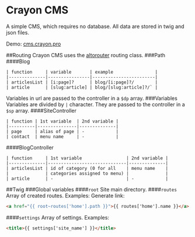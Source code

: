 # Crayon CMS
A simple CMS, which requires no database. All data are stored in twig and json files.

Demo: [cms.crayon.pro](http://cms.crayon.pro)

##Routing
Crayon CMS uses the [altorouter](http://altorouter.com/) routing class.
###Path
####Blog
```
| function     | variable       | example                |
|--------------|----------------|------------------------|
| articlesList | [i:page]?      | blog/[i:page]?/        |
| article      | [slug:article] | blog/[slug:article]?/` |
```
Variables in url are passed to the controller in a `$dp` array.
###Variables
Variables are divided by `|` character. They are passed to the controller in a `$sp` array.
####SiteController
```
| function | 1st variable  | 2nd variable |
|----------|---------------|--------------|
| page     | alias of page | -            |
| contact  | menu name     | -            |
```
####BlogController
```
| function     | 1st variable                 | 2nd variable |
|--------------|------------------------------|--------------|
| articlesList | id of category (0 for all    | menu name    |
|              | categories assigned to menu) |              |
| article      | -                            | -            |
```
##Twig
###Global variables
####`root`
Site main directory.
####`routes`
Array of created routes.
Examples:
Generate link: 
```html
<a href="{{ root~routes['home'].path }}">{{ routes['home'].name }}</a>
```
####`settings`
Array of settings.
Examples:
```html
<title>{{ settings['site_name'] }}</title>
```

